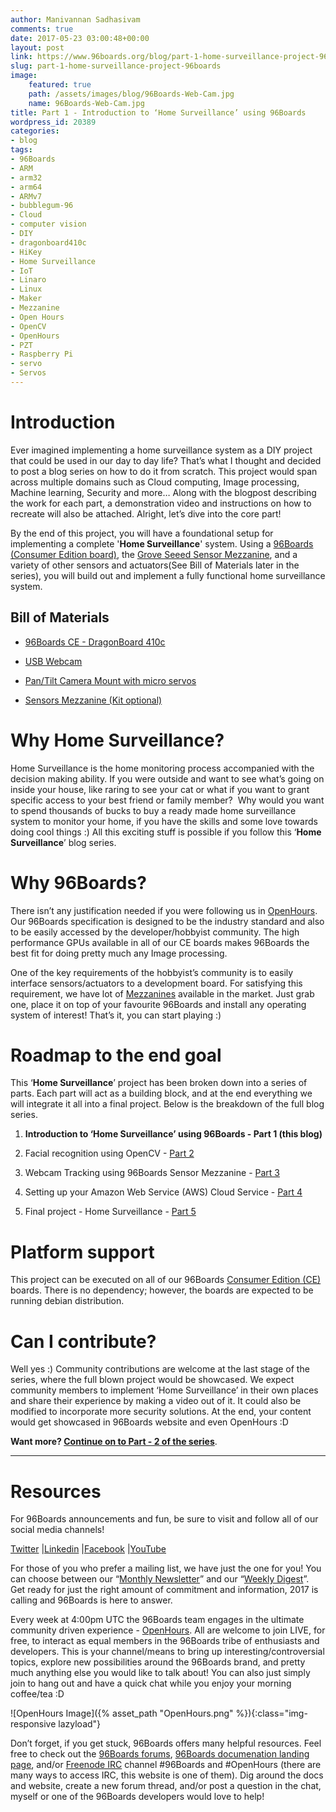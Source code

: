 ```yaml
---
author: Manivannan Sadhasivam
comments: true
date: 2017-05-23 03:00:48+00:00
layout: post
link: https://www.96boards.org/blog/part-1-home-surveillance-project-96boards/
slug: part-1-home-surveillance-project-96boards
image:
    featured: true
    path: /assets/images/blog/96Boards-Web-Cam.jpg
    name: 96Boards-Web-Cam.jpg
title: Part 1 - Introduction to ‘Home Surveillance’ using 96Boards
wordpress_id: 20389
categories:
- blog
tags:
- 96Boards
- ARM
- arm32
- arm64
- ARMv7
- bubblegum-96
- Cloud
- computer vision
- DIY
- dragonboard410c
- HiKey
- Home Surveillance
- IoT
- Linaro
- Linux
- Maker
- Mezzanine
- Open Hours
- OpenCV
- OpenHours
- PZT
- Raspberry Pi
- servo
- Servos
---
```


# **Introduction**


Ever imagined implementing a home surveillance system as a DIY project that could be used in our day to day life? That’s what I thought and decided to post a blog series on how to do it from scratch. This project would span across multiple domains such as Cloud computing, Image processing, Machine learning, Security and more… Along with the blogpost describing the work for each part, a demonstration video and instructions on how to recreate will also be attached. Alright, let’s dive into the core part!

By the end of this project, you will have a foundational setup for implementing a complete '**Home Surveillance**' system. Using a [96Boards (Consumer Edition board)](/products/ce/), the [Grove Seeed Sensor Mezzanine](/product/sensors-mezzanine/), and a variety of other sensors and actuators(See Bill of Materials later in the series), you will build out and implement a fully functional home surveillance system.


## Bill of Materials






  * [96Boards CE - DragonBoard 410c](https://www.arrow.com/en/products/dragonboard410c/arrow-development-tools)


  * [USB Webcam](https://www.logitech.com/en-in/product/hd-webcam-c270?crid=34)


  * [Pan/Tilt Camera Mount with micro servos](https://www.arrow.com/en/products/1967/adafruit-industries)


  * [Sensors Mezzanine (Kit optional)](https://www.seeedstudio.com/96Boards-Sensors-p-2617.html)




# **Why Home Surveillance?**


Home Surveillance is the home monitoring process accompanied with the decision making ability. If you were outside and want to see what’s going on inside your house, like raring to see your cat or what if you want to grant specific access to your best friend or family member?  Why would you want to spend thousands of bucks to buy a ready made home surveillance system to monitor your home, if you have the skills and some love towards doing cool things :) All this exciting stuff is possible if you follow this ‘**Home Surveillance**’ blog series.


# **Why 96Boards?**


There isn’t any justification needed if you were following us in [OpenHours](/openhours/). Our 96Boards specification is designed to be the industry standard and also to be easily accessed by the developer/hobbyist community. The high performance GPUs available in all of our CE boards makes 96Boards the best fit for doing pretty much any Image processing.

One of the key requirements of the hobbyist’s community is to easily interface sensors/actuators to a development board. For satisfying this requirement, we have lot of [Mezzanines](/products/mezzanine/) available in the market. Just grab one, place it on top of your favourite 96Boards and install any operating system of interest! That’s it, you can start playing :)


# **Roadmap to the end goal**


This ‘**Home Surveillance**’ project has been broken down into a series of parts. Each part will act as a building block, and at the end everything we will integrate it all into a final project. Below is the breakdown of the full blog series.


  1. **Introduction to ‘Home Surveillance’ using 96Boards - Part 1 (this blog)**


  2. Facial recognition using OpenCV - [Part 2](https://www.96boards.org/blog/part-2-home-surveillance-project-96boards/)


  3. Webcam Tracking using 96Boards Sensor Mezzanine - [Part 3](https://www.96boards.org/blog/part-3-home-surveillance-project-96boards/)


  4. Setting up your Amazon Web Service (AWS) Cloud Service - [Part 4](https://www.96boards.org/blog/part-4-home-surveillance-project-96boards/)


  5. Final project - Home Surveillance - [Part 5](https://www.96boards.org/blog/part-5-home-surveillance-project-96boards/)


# **Platform support**


This project can be executed on all of our 96Boards [Consumer Edition (CE) ](/products/ce/)boards. There is no dependency; however, the boards are expected to be running debian distribution.


# **Can I contribute?**


Well yes :) Community contributions are welcome at the last stage of the series, where the full blown project would be showcased. We expect community members to implement ‘Home Surveillance’ in their own places and share their experience by making a video out of it. It could also be modified to incorporate more security solutions. At the end, your content would get showcased in 96Boards website and even OpenHours :D

**Want more? [Continue on to Part - 2 of the series](/blog/part-2-home-surveillance-project-96boards/)**.



* * *





# Resources


For 96Boards announcements and fun, be sure to visit and follow all of our social media channels!

[Twitter](https://twitter.com/96Boards) &#124;[Linkedin](https://www.linkedin.com/company/6637095?trk=tyah&trkInfo=clickedVertical%3Ashowcase%2CclickedEntityId%3A6637095%2Cidx%3A1-1-1%2CtarId%3A1483603913878%2Ctas%3A96boards) &#124;[Facebook](https://www.facebook.com/96Boards/) &#124;[YouTube](https://www.youtube.com/c/96boards)

For those of you who prefer a mailing list, we have just the one for you! You can choose between our “[Monthly Newsletter](/digest/)” and our “[Weekly Digest](/digest/)”. Get ready for just the right amount of commitment and information, 2017 is calling and 96Boards is here to answer.

Every week at 4:00pm UTC the 96Boards team engages in the ultimate community driven experience - [OpenHours](/openhours/). All are welcome to join LIVE, for free, to interact as equal members in the 96Boards tribe of enthusiasts and developers. This is your channel/means to bring up interesting/controversial topics, explore new possibilities around the 96Boards brand, and pretty much anything else you would like to talk about! You can also just simply join to hang out and have a quick chat while you enjoy your morning coffee/tea :D

![OpenHours Image]({% asset_path "OpenHours.png" %}){:class="img-responsive lazyload"}

Don’t forget, if you get stuck, 96Boards offers many helpful resources. Feel free to check out the [96Boards forums](https://discuss.96boards.org/), [96Boards documenation landing page](https://github.com/96boards/documentation/), and/or [Freenode IRC](http://webchat.freenode.net/?channels=%2396boards) channel #96Boards and #OpenHours (there are many ways to access IRC, this website is one of them). Dig around the docs and website, create a new forum thread, and/or post a question in the chat, myself or one of the 96Boards developers would love to help!
